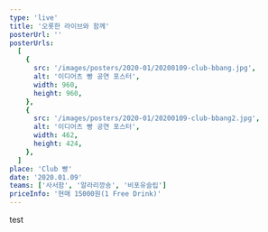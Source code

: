```yaml
---
type: 'live'
title: '오롯한 라이브와 함께'
posterUrl: ''
posterUrls:
  [
    {
      src: '/images/posters/2020-01/20200109-club-bbang.jpg',
      alt: '이디어츠 빵 공연 포스터',
      width: 960,
      height: 960,
    },
    {
      src: '/images/posters/2020-01/20200109-club-bbang2.jpg',
      alt: '이디어츠 빵 공연 포스터',
      width: 462,
      height: 424,
    },
  ]
place: 'Club 빵'
date: '2020.01.09'
teams: ['사서함', '알라리깡숑', '비포유슬립']
priceInfo: '현매 15000원(1 Free Drink)'
---
```


test
